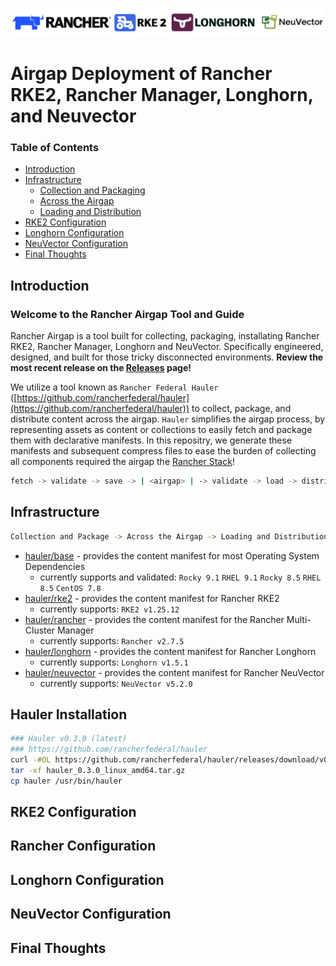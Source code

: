 ![rancher-long-banner](/images/rgs-banner-rounded.png)

# Airgap Deployment of Rancher RKE2, Rancher Manager, Longhorn, and Neuvector

### Table of Contents
* [Introduction](#introduction)
* [Infrastructure](#infrastructure)
  * [Collection and Packaging](#collection-and-packaging)
  * [Across the Airgap](#across-the-airgap)
  * [Loading and Distribution](#loading-and-distribution)
* [RKE2 Configuration](#rke2-configuration)
* [Longhorn Configuration](#longhorn-configuration)
* [NeuVector Configuration](#neuvector-configuration)
* [Final Thoughts](#final-thoughts)

## Introduction

### Welcome to the Rancher Airgap Tool and Guide
Rancher Airgap is a tool built for collecting, packaging, installating Rancher RKE2, Rancher Manager, Longhorn and NeuVector. Specifically engineered, designed, and built for those tricky disconnected environments. **Review the most recent release on the [Releases](https://github.com/zackbradys/rancher-airgap/releases) page!**

We utilize a tool known as `Rancher Federal Hauler` ([https://github.com/rancherfederal/hauler](https://github.com/rancherfederal/hauler)) to collect, package, and distribute content across the airgap. `Hauler` simplifies the airgap process, by representing assets as content or collections to easily fetch and package them with declarative manifests. In this repositry, we generate these manifests and subsequent compress files to ease the burden of collecting all components required the airgap the [Rancher Stack](https://ranchergovernment.com/products)!

```bash
fetch -> validate -> save -> | <airgap> | -> validate -> load -> distribute
```

## Infrastructure

```bash
Collection and Package -> Across the Airgap -> Loading and Distribution
```

* [hauler/base](hauler/base/README.md) - provides the content manifest for most Operating System Dependencies
  * currently supports and validated: `Rocky 9.1` `RHEL 9.1` `Rocky 8.5` `RHEL 8.5` `CentOS 7.8`
* [hauler/rke2](hauler/rke2/README.md) - provides the content manifest for Rancher RKE2
  * currently supports: `RKE2 v1.25.12`
* [hauler/rancher](hauler/rancher/README.md) - provides the content manifest for the Rancher Multi-Cluster Manager
  * currently supports: `Rancher v2.7.5`
* [hauler/longhorn](hauler/longhorn/README.md) - provides the content manifest for Rancher Longhorn
  * currently supports: `Longhorn v1.5.1`
* [hauler/neuvector](hauler/neuvector/README.md) - provides the content manifest for Rancher NeuVector
  * currently supports: `NeuVector v5.2.0`

## Hauler Installation

```bash
### Hauler v0.3.0 (latest)
### https://github.com/rancherfederal/hauler
curl -#OL https://github.com/rancherfederal/hauler/releases/download/v0.3.0/hauler_0.3.0_linux_amd64.tar.gz
tar -xf hauler_0.3.0_linux_amd64.tar.gz
cp hauler /usr/bin/hauler
```

## RKE2 Configuration


## Rancher Configuration


## Longhorn Configuration


## NeuVector Configuration


## Final Thoughts